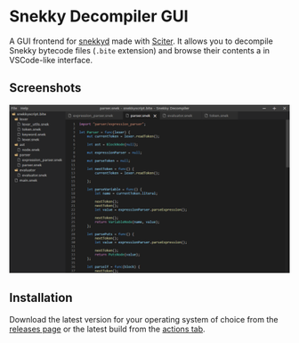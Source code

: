# Snekky Decompiler GUI

A GUI frontend for [snekkyd](https://github.com/snekkylang/snekkyd-gui) made with [Sciter](https://sciter.com/). It allows you to decompile Snekky bytecode files (`.bite` extension) and browse their contents a in VSCode-like interface.

## Screenshots
![Screenshot](assets/screenshot.png)


## Installation
Download the latest version for your operating system of choice from the [releases page](https://github.com/snekkylang/snekkyd-gui/releases) or the latest build from the [actions tab](https://github.com/snekkylang/snekkyd-gui/actions).